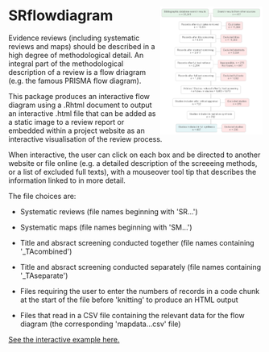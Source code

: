 # SRflowdiagram <img src="SRflowdiagram.png" align="right" width="40%" height="40%" />

Evidence reviews (including systematic reviews and maps) should be described in a high degree of methodological detail. An integral part of the methodological description of a review is a flow driagram (e.g. the famous PRISMA flow diagram). 

This package produces an interactive flow diagram using a .Rhtml document to output an interactive .html file that can be added as a static image to a review report or embedded within a project website as an interactive visualisation of the review process. 

When interactive, the user can click on each box and be directed to another website or file online (e.g. a detailed description of the screeeing methods, or a list of excluded full texts), with a mouseover tool tip that describes the information linked to in more detail. 

The file choices are:

* Systematic reviews (file names beginning with 'SR...')
* Systematic maps (file names beginning with 'SM...')

* Title and absract screening conducted together (file names containing '_TAcombined')
* Title and absract screening conducted separately (file names containing '_TAseparate')

* Files requiring the user to enter the numbers of records in a code chunk at the start of the file before 'knitting' to produce an HTML output
* Files that read in a CSV file containing the relevant data for the flow diagram (the corresponding 'mapdata...csv' file)

<a href="https://srflowdiagram.github.io/" target="_blank">See the interactive example here.</a>